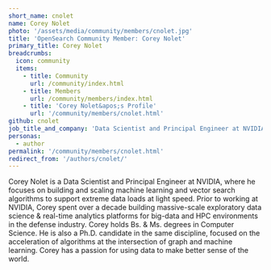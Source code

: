 ```yaml
---
short_name: cnolet
name: Corey Nolet
photo: '/assets/media/community/members/cnolet.jpg'
title: 'OpenSearch Community Member: Corey Nolet'
primary_title: Corey Nolet
breadcrumbs:
  icon: community
  items:
    - title: Community
      url: /community/index.html
    - title: Members
      url: /community/members/index.html
    - title: 'Corey Nolet&apos;s Profile'
      url: '/community/members/cnolet.html'
github: cnolet
job_title_and_company: 'Data Scientist and Principal Engineer at NVIDIA'
personas:
  - author
permalink: '/community/members/cnolet.html'
redirect_from: '/authors/cnolet/'
---
```


Corey Nolet is a Data Scientist and Principal Engineer at NVIDIA, where he focuses on building and scaling machine learning and vector search algorithms to support extreme data loads at light speed. Prior to working at NVIDIA, Corey spent over a decade building massive-scale exploratory data science & real-time analytics platforms for big-data and HPC environments in the defense industry. Corey holds Bs. & Ms. degrees in Computer Science. He is also a Ph.D. candidate in the same discipline, focused on the acceleration of algorithms at the intersection of graph and machine learning. Corey has a passion for using data to make better sense of the world. 

